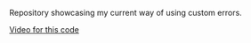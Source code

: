 Repository showcasing my current way of using custom errors.

[Video for this code](https://www.youtube.com/watch?v=KrZ0nmpNVOw)
